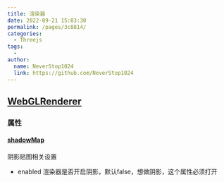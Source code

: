 ```yaml
---
title: 渲染器
date: 2022-09-21 15:03:30
permalink: /pages/3c8814/
categories:
  - Threejs
tags:
  - 
author: 
  name: NeverStop1024
  link: https://github.com/NeverStop1024
---
```

## [WebGLRenderer](https://threejs.org/docs/index.html#api/zh/renderers/WebGLRenderer)

### 属性
#### [shadowMap](https://threejs.org/docs/index.html#api/zh/renderers/WebGLRenderer.shadowMap) 
阴影贴图相关设置
* enabled 渲染器是否开启阴影，默认false，想做阴影，这个属性必须打开

